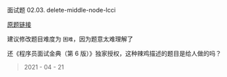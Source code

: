 面试题 02.03. delete-middle-node-lcci

[原题链接](https://leetcode-cn.com/problems/delete-middle-node-lcci/)

建议修改题目难度为 `困难`，因为题意太难理解了  

还《程序员面试金典（第 6 版）》独家授权，这种辣鸡描述的题目是给人做的吗？

> 2021 - 04 - 21
